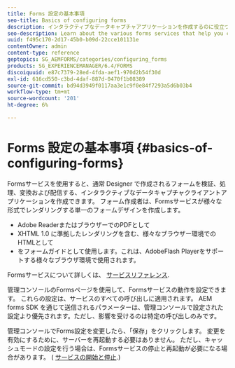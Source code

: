 ```yaml
---
title: Forms 設定の基本事項
seo-title: Basics of configuring forms
description: インタラクティブなデータキャプチャアプリケーションを作成するのに役立つ様々なフォームサービスについて説明します。
seo-description: Learn about the various forms services that help you create interactive data capture applications.
uuid: f495c170-2d17-45b0-b09d-22cce101131e
contentOwner: admin
content-type: reference
geptopics: SG_AEMFORMS/categories/configuring_forms
products: SG_EXPERIENCEMANAGER/6.4/FORMS
discoiquuid: e87c7379-28ed-4fda-aef1-970d2b54f30d
exl-id: 616cd550-c3bd-4daf-887d-0470f1b08389
source-git-commit: bd94d3949f0117aa3e1c9f0e84f7293a5d6b03b4
workflow-type: tm+mt
source-wordcount: '201'
ht-degree: 6%

---
```


# Forms 設定の基本事項 {#basics-of-configuring-forms}

Formsサービスを使用すると、通常 Designer で作成されるフォームを検証、処理、変換および配信する、インタラクティブなデータキャプチャクライアントアプリケーションを作成できます。 フォーム作成者は、Formsサービスが様々な形式でレンダリングする単一のフォームデザインを作成します。

* Adobe ReaderまたはブラウザーでのPDFとして
* XHTML 1.0 に準拠したレンダリングを含む、様々なブラウザー環境でのHTMLとして
* をフォームガイドとして使用します。これは、AdobeFlash Playerをサポートする様々なブラウザ環境で使用されます。

Formsサービスについて詳しくは、 [サービスリファレンス](https://www.adobe.com/go/learn_aemforms_services_63).

管理コンソールのFormsページを使用して、Formsサービスの動作を設定できます。 これらの設定は、サービスのすべての呼び出しに適用されます。 AEM forms SDK を通じて送信されるパラメーターは、管理コンソールで設定された設定より優先されます。ただし、影響を受けるのは特定の呼び出しのみです。

管理コンソールでForms設定を変更したら、「保存」をクリックします。 変更を有効にするために、サーバーを再起動する必要はありません。 ただし、キャッシュモードの設定を行う場合は、Formsサービスの停止と再起動が必要になる場合があります。 ( [サービスの開始と停止](/help/forms/using/admin-help/starting-stopping-services.md#starting-and-stopping-services).)
